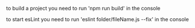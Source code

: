 to build a project you need to run 'npm run build' in the console 

to start esLint you need to run 'eslint folder/fileName.js --fix' in the console